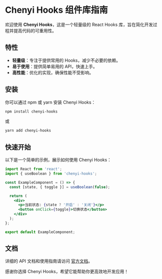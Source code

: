# Chenyi Hooks 组件库指南

欢迎使用 **Chenyi Hooks**，这是一个轻量级的 React Hooks 库，旨在简化开发过程并提高代码的可重用性。

## 特性

- **轻量级**：专注于提供常用的 Hooks，减少不必要的依赖。
- **易于使用**：提供简单易用的 API，快速上手。
- **高性能**：优化的实现，确保性能不受影响。

## 安装

你可以通过 npm 或 yarn 安装 Chenyi Hooks：

```bash
npm install chenyi-hooks
```

或

```bash
yarn add chenyi-hooks
```

## 快速开始

以下是一个简单的示例，展示如何使用 Chenyi Hooks：

```jsx
import React from 'react';
import { useBoolean } from 'chenyi-hooks';

const ExampleComponent = () => {
  const [state, { toggle }] = useBoolean(false);

  return (
    <div>
      <p>当前状态: {state ? '开启' : '关闭'}</p>
      <button onClick={toggle}>切换状态</button>
    </div>
  );
};

export default ExampleComponent;
```

## 文档

详细的 API 文档和使用指南请访问 [官方文档](#)。



感谢你选择 Chenyi Hooks，希望它能帮助你更高效地开发应用！

```

```
